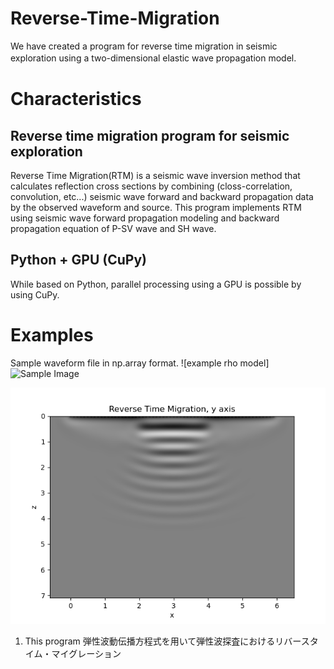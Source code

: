 # Reverse-Time-Migration
We have created a program for reverse time migration in seismic exploration using a two-dimensional elastic wave propagation model.　

# Characteristics
## Reverse time migration program for seismic exploration
Reverse Time Migration(RTM) is a seismic wave inversion method that calculates reflection cross sections by combining (closs-correlation, convolution, etc...) seismic wave forward and backward propagation data by the observed waveform and source.
This program implements RTM using seismic wave forward propagation modeling and backward propagation equation of P-SV wave and SH wave.
## Python + GPU (CuPy) 
While based on Python, parallel processing using a GPU is possible by using CuPy.

# Examples 
Sample waveform file in np.array format.
![example rho model]
<img src="[https://github.com/images/sample.png](https://github.com/HaraandYutaro/Reverse-Time-Migration/blob/main/examples/ex%20model/Ex_rhomodel.png)" width="300" alt="Sample Image" />

![calculated closs-section model of example](examples/results/RTMimages/y_120.png)


1. This program 弾性波動伝播方程式を用いて弾性波探査におけるリバースタイム・マイグレーション
